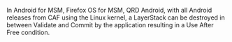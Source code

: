 In Android for MSM, Firefox OS for MSM, QRD Android, with all Android releases from CAF using the Linux kernel, a LayerStack can be destroyed in between Validate and Commit by the application resulting in a Use After Free condition.